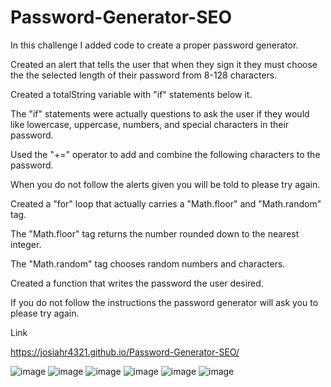 # Password-Generator-SEO

In this challenge I added code to create a proper password generator.

Created an alert that tells the user that when they sign it they must choose the the selected length of their password from 8-128 characters.

Created a totalString variable with "if" statements below it.

The "if" statements were actually questions to  ask the user if they would like lowercase, uppercase, numbers, and special characters in their password.

Used the "+=" operator to add and combine the following characters to the password.

When you do not follow the alerts given you will be told to please try again.

Created a "for" loop that actually carries a "Math.floor" and "Math.random" tag.

The "Math.floor" tag returns the number rounded down to the nearest integer.

The "Math.random" tag chooses random numbers and characters.

Created a function that writes the password the user desired.

If you do not follow the instructions the password generator will ask you to please try again.

Link

https://josiahr4321.github.io/Password-Generator-SEO/

![image](https://user-images.githubusercontent.com/125624166/233524831-ab08a64a-e59d-4607-9687-24f975d25435.png)
![image](https://user-images.githubusercontent.com/125624166/233524892-c934c5af-aebd-4a8c-aeb8-38263b04a503.png)
![image](https://user-images.githubusercontent.com/125624166/233524943-f904a59c-3d3b-4da1-b3e9-c93ad9bb4e28.png)
![image](https://user-images.githubusercontent.com/125624166/233525046-a48e6038-fc07-497a-b243-00f657c62039.png)
![image](https://user-images.githubusercontent.com/125624166/233525087-976a9523-91d7-4f66-84bc-d26f7e7b359e.png)
![image](https://user-images.githubusercontent.com/125624166/233525159-544c0b68-5800-4cdb-acba-d3e925294cd7.png)
